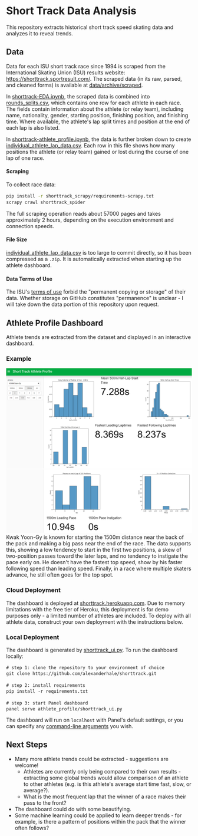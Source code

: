 # Short Track Data Analysis
This repository extracts historical short track speed skating data and analyzes it to reveal trends.

## Data
Data for each ISU short track race since 1994 is scraped from the International Skating Union (ISU) results 
website: https://shorttrack.sportresult.com/. The scraped data (in its raw, parsed, and cleaned forms) is available at 
[data/archive/scraped](./data/archive/scraped). 

In [shorttrack-EDA.ipynb](./data/shorttrack-EDA.ipynb), the scraped data is combined into 
[rounds_splits.csv](data/full/rounds_with_splits.csv), which contains one row for each athlete in each race. The 
fields contain information about the athlete (or relay team), including name, nationality, gender, starting position, 
finishing position, and finishing time. Where available, the athlete's lap split times and position at the end of 
each lap is also listed.

In [shorttrack-athlete_profile.ipynb](athlete_profile/shorttrack-athlete_profile.ipynb), the data is further broken down 
to create [individual_athlete_lap_data.csv](./data/full/individual_athlete_lap_data.zip). Each row in this file shows 
how many positions the athlete (or relay team) gained or lost during the course of one lap of one race.

#### Scraping
To collect race data:
```bash
pip install -r shorttrack_scrapy/requirements-scrapy.txt
scrapy crawl shorttrack_spider
```
The full scraping operation reads about 57000 pages and takes approximately 2 hours, depending on the execution 
environment and connection speeds.

#### File Size
[individual_athlete_lap_data.csv](./data/full/individual_athlete_lap_data.zip) is too large to commit directly, so it
has been compressed as a `.zip`. It is automatically extracted when starting up the athlete dashboard.

#### Data Terms of Use
The ISU's [terms of use](https://www.isu.org/quick-links-sep/legal-information) forbid the "permanent copying or 
storage" of their data. Whether storage on GitHub constitutes "permanence" is unclear - I will take down the data 
portion of this repository upon request.

## Athlete Profile Dashboard
Athlete trends are extracted from the dataset and displayed in an interactive dashboard. 

### Example
![Athlete Profile Dashboard Example](./docs/dashboard_example_1.png)
![Athlete Profile Dashboard Example](./docs/dashboard_example_2.png)
Kwak Yoon-Gy is known for starting the 1500m distance near the back of the pack and making a big pass near the end 
of the race. The data supports this, showing a low tendency to start in the first two positions, a skew of 
two-position passes toward the later laps, and no tendency to instigate the pace early on. He doesn't have the fastest 
top speed, show by his faster following speed than leading speed. Finally, in a race where multiple skaters advance, 
he still often goes for the top spot.

### Cloud Deployment
The dashboard is deployed at [shorttrack.herokuapp.com](https://shorttrack.herokuapp.com/). Due to memory limitations 
with the free tier of Heroku, this deployment is for demo purposes only - a limited number of athletes are included. 
To deploy with all athlete data, construct your own deployment with the instructions below.

### Local Deployment
The dashboard is generated by [shorttrack_ui.py](./athlete_profile/shorttrack_ui.py). To run the dashboard locally:
```shell script
# step 1: clone the repository to your environment of choice
git clone https://github.com/alexanderhale/shorttrack.git

# step 2: install requirements
pip install -r requirements.txt

# step 3: start Panel dashboard
panel serve athlete_profile/shorttrack_ui.py
```

The dashboard will run on `localhost` with Panel's default settings, or you can specify any 
[command-line arguments](https://panel.holoviz.org/user_guide/Deploy_and_Export.html) you wish.

## Next Steps
* Many more athlete trends could be extracted - suggestions are welcome!
    * Athletes are currently only being compared to their own results - extracting some global trends would allow 
      comparison of an athlete to other athletes (e.g. is this athlete's average start time fast, slow, or average?).
    * What is the most frequent lap that the winner of a race makes their pass to the front?
* The dashboard could do with some beautifying.
* Some machine learning could be applied to learn deeper trends - for example, is there a pattern of positions within 
  the pack that the winner often follows?

